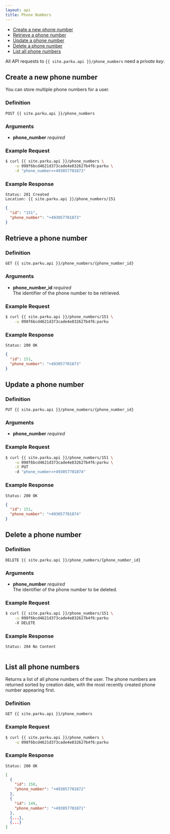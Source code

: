 ```yaml
---
layout: api
title: Phone Numbers
---
```


* [Create a new phone number](#create)
* [Retrieve a phone number](#retrieve)
* [Update a phone number](#update)
* [Delete a phone number](#delete)
* [List all phone numbers](#list)

All API requests to `{{ site.parku.api }}/phone_numbers` need a _private key_.

## <a name="create"></a>Create a new phone number

You can store multiple phone numbers for a user.

### Definition

```nginx
POST {{ site.parku.api }}/phone_numbers
```

### Arguments

* __phone\_number__ _required_<br/>

### Example Request

```sh
$ curl {{ site.parku.api }}/phone_numbers \
    -u 098f6bcd4621d373cade4e832627b4f6:parku \
    -d "phone_number=+493057701873"
```

### Example Response

```nginx
Status: 201 Created
Location: {{ site.parku.api }}/phone_numbers/151
```

```json
{
  "id": "151",
  "phone_number": "+493057701873"
}
```


## <a name="retrieve"></a>Retrieve a phone number

### Definition

```nginx
GET {{ site.parku.api }}/phone_numbers/{phone_number_id}
```

### Arguments

* __phone\_number\_id__ _required_<br/>
  The identifier of the phone number to be retrieved.

### Example Request

```sh
$ curl {{ site.parku.api }}/phone_numbers/151 \
    -u 098f6bcd4621d373cade4e832627b4f6:parku
```

### Example Response

```nginx
Status: 200 OK
```

```json
{
  "id": 151,
  "phone_number": "+493057701873"
}
```


## <a name="update"></a>Update a phone number


### Definition

```nginx
PUT {{ site.parku.api }}/phone_numbers/{phone_number_id}
```

### Arguments

* __phone\_number__ _required_<br/>

### Example Request

```sh
$ curl {{ site.parku.api }}/phone_numbers/151 \
    -u 098f6bcd4621d373cade4e832627b4f6:parku \
    -X PUT
    -d "phone_number=+493057701874"
```

### Example Response

```nginx
Status: 200 OK
```

```json
{
  "id": 151,
  "phone_number": "+493057701874"
}
```


## <a name="delete"></a>Delete a phone number

### Definition

```nginx
DELETE {{ site.parku.api }}/phone_numbers/{phone_number_id}
```

### Arguments

* __phone\_number__ _required_<br/>
  The identifier of the phone number to be deleted.

### Example Request

```sh
$ curl {{ site.parku.api }}/phone_numbers/151 \
    -u 098f6bcd4621d373cade4e832627b4f6:parku
    -X DELETE
```

### Example Response

```nginx
Status: 204 No Content
```

```

```


## <a name="list"></a>List all phone numbers

Returns a list of all phone numbers of the user. The phone numbers are returned sorted by creation date, with the most recently created phone number appearing first.

### Definition

```nginx
GET {{ site.parku.api }}/phone_numbers
```

### Example Request

```sh
$ curl {{ site.parku.api }}/phone_numbers \
    -u 098f6bcd4621d373cade4e832627b4f6:parku
```

### Example Response

```nginx
Status: 200 OK
```

```json
[
  {
    "id": 150,
    "phone_number": "+493057701872"
  },
  {
    "id": 149,
    "phone_number": "+493057701871"
  },
  {...},
  {...}
]
```


